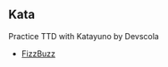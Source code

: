 ## Kata

Practice TTD with Katayuno by Devscola

* [ FizzBuzz ](http://katayuno-app.herokuapp.com/katas/1)
